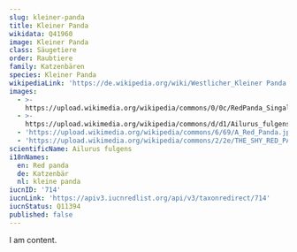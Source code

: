 ```yaml
---
slug: kleiner-panda
title: Kleiner Panda
wikidata: Q41960
image: Kleiner Panda
class: Säugetiere
order: Raubtiere
family: Katzenbären
species: Kleiner Panda
wikipediaLink: 'https://de.wikipedia.org/wiki/Westlicher_Kleiner Panda'
images:
  - >-
    https://upload.wikimedia.org/wikipedia/commons/0/0c/RedPanda_SingalilaNationalPark_DFrame.jpg
  - >-
    https://upload.wikimedia.org/wikipedia/commons/d/d1/Ailurus_fulgens_-_Sikkim_1158-01.jpg
  - 'https://upload.wikimedia.org/wikipedia/commons/6/69/A_Red_Panda.jpg'
  - 'https://upload.wikimedia.org/wikipedia/commons/2/2e/THE_SHY_RED_PANDA.jpg'
scientificName: Ailurus fulgens
i18nNames:
  en: Red panda
  de: Katzenbär
  nl: kleine panda
iucnID: '714'
iucnLink: 'https://apiv3.iucnredlist.org/api/v3/taxonredirect/714'
iucnStatus: Q11394
published: false
---
```


I am content.
